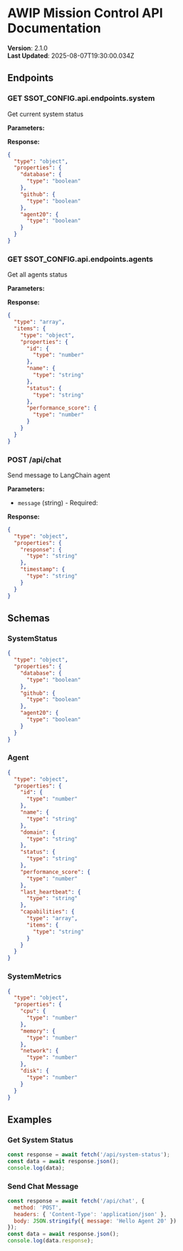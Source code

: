 # AWIP Mission Control API Documentation

**Version**: 2.1.0  
**Last Updated**: 2025-08-07T19:30:00.034Z

## Endpoints


### GET SSOT_CONFIG.api.endpoints.system

Get current system status

**Parameters:**


**Response:**
```json
{
  "type": "object",
  "properties": {
    "database": {
      "type": "boolean"
    },
    "github": {
      "type": "boolean"
    },
    "agent20": {
      "type": "boolean"
    }
  }
}
```


### GET SSOT_CONFIG.api.endpoints.agents

Get all agents status

**Parameters:**


**Response:**
```json
{
  "type": "array",
  "items": {
    "type": "object",
    "properties": {
      "id": {
        "type": "number"
      },
      "name": {
        "type": "string"
      },
      "status": {
        "type": "string"
      },
      "performance_score": {
        "type": "number"
      }
    }
  }
}
```


### POST /api/chat

Send message to LangChain agent

**Parameters:**
- `message` (string) - Required: 

**Response:**
```json
{
  "type": "object",
  "properties": {
    "response": {
      "type": "string"
    },
    "timestamp": {
      "type": "string"
    }
  }
}
```


## Schemas


### SystemStatus

```json
{
  "type": "object",
  "properties": {
    "database": {
      "type": "boolean"
    },
    "github": {
      "type": "boolean"
    },
    "agent20": {
      "type": "boolean"
    }
  }
}
```


### Agent

```json
{
  "type": "object",
  "properties": {
    "id": {
      "type": "number"
    },
    "name": {
      "type": "string"
    },
    "domain": {
      "type": "string"
    },
    "status": {
      "type": "string"
    },
    "performance_score": {
      "type": "number"
    },
    "last_heartbeat": {
      "type": "string"
    },
    "capabilities": {
      "type": "array",
      "items": {
        "type": "string"
      }
    }
  }
}
```


### SystemMetrics

```json
{
  "type": "object",
  "properties": {
    "cpu": {
      "type": "number"
    },
    "memory": {
      "type": "number"
    },
    "network": {
      "type": "number"
    },
    "disk": {
      "type": "number"
    }
  }
}
```


## Examples


### Get System Status

```javascript
const response = await fetch('/api/system-status');
const data = await response.json();
console.log(data);
```


### Send Chat Message

```javascript
const response = await fetch('/api/chat', {
  method: 'POST',
  headers: { 'Content-Type': 'application/json' },
  body: JSON.stringify({ message: 'Hello Agent 20' })
});
const data = await response.json();
console.log(data.response);
```

